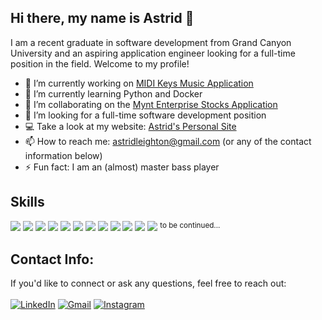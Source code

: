 ## Hi there, my name is Astrid 👋

I am a recent graduate in software development from Grand Canyon University and an aspiring application engineer looking for a full-time position in the field. Welcome to my profile!

- 🔭 I’m currently working on [MIDI Keys Music Application](https://github.com/astridleighton/MIDI-Keys)
- 🌱 I’m currently learning Python and Docker
- 👯 I’m collaborating on the [Mynt Enterprise Stocks Application](https://github.com/Binary-Hive/mynt-documentation)
- 🤔 I’m looking for a full-time software development position
- 💻 Take a look at my website: [Astrid's Personal Site](https://astridleighton.github.io)
- 📫 How to reach me: astridleighton@gmail.com (or any of the contact information below)
- ⚡ Fun fact: I am an (almost) master bass player

## Skills
![](https://img.shields.io/badge/JavaScript-F7DF1E?style=for-the-badge&logo=javascript&logoColor=black)
![](https://img.shields.io/badge/Java-ED8B00?style=for-the-badge&logo=java&logoColor=white)
![](https://img.shields.io/badge/C%23-239120?style=for-the-badge&logo=c-sharp&logoColor=white)
![](https://img.shields.io/badge/React-20232A?style=for-the-badge&logo=react&logoColor=61DAFB)
![](https://img.shields.io/badge/Express.js-404D59?style=for-the-badge)
![](https://img.shields.io/badge/C-00599C?style=for-the-badge&logo=c&logoColor=white)
![](https://img.shields.io/badge/HTML5-E34F26?style=for-the-badge&logo=html5&logoColor=white)
![](https://img.shields.io/badge/CSS3-1572B6?style=for-the-badge&logo=css3&logoColor=white)
![](https://img.shields.io/badge/MySQL-00000F?style=for-the-badge&logo=mysql&logoColor=white)
![](https://img.shields.io/badge/Amazon_AWS-232F3E?style=for-the-badge&logo=amazon-aws&logoColor=white)
![](https://img.shields.io/badge/Heroku-430098?style=for-the-badge&logo=heroku&logoColor=white)
![](https://img.shields.io/badge/MongoDB-4EA94B?style=for-the-badge&logo=mongodb&logoColor=white)
<sup>to be continued...</sup>

## Contact Info:
If you'd like to connect or ask any questions, feel free to reach out:<br><br>
[![LinkedIn](https://img.shields.io/badge/LinkedIn-0077B5?style=for-the-badge&logo=linkedin&logoColor=white)](https://www.linkedin.com/in/astrid-leighton-130789223/)
[![Gmail](https://img.shields.io/badge/Gmail-D14836?style=for-the-badge&logo=gmail&logoColor=white)](mailto:astridleighton@gmail.com)
[![Instagram](https://img.shields.io/badge/Instagram-E4405F?style=for-the-badge&logo=instagram&logoColor=white)](https://www.instagram.com/astrid.leighton)

